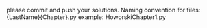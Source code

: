 please commit and push your solutions.
Naming convention for files:
{LastName}{Chapter}.py
example:
HoworskiChapter1.py